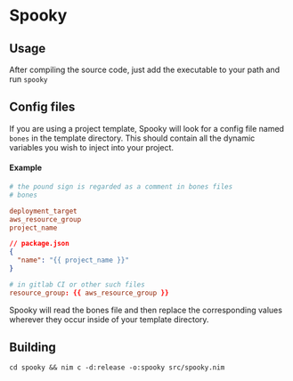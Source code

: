 # Spooky

## Usage

After compiling the source code, just add the executable to your path and run `spooky`

## Config files

If you are using a project template, Spooky will look for
a config file named `bones` in the template directory. This should contain all the dynamic
variables you wish to inject into your project.

#### Example

```toml
# the pound sign is regarded as a comment in bones files
# bones

deployment_target
aws_resource_group
project_name
```

```json
// package.json
{
  "name": "{{ project_name }}"
}
```

```toml
# in gitlab CI or other such files
resource_group: {{ aws_resource_group }}
```

Spooky will read the bones file and then replace the corresponding values
wherever they occur inside of your template directory.

## Building

`cd spooky && nim c -d:release -o:spooky src/spooky.nim`
